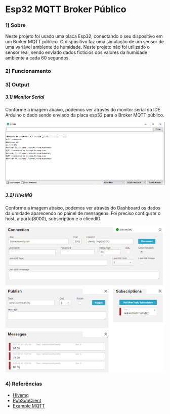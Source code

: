 # Esp32 MQTT Broker Público



### 1) Sobre

Neste projeto foi usado uma placa Esp32, conectando o seu dispositivo em um Broker MQTT público. O dispositivo faz uma simulação de um sensor de uma variável ambiente de humidade. Neste projeto não foi utilizado o sensor real, sendo enviado dados fictícios dos valores da humidade ambiente a cada 60 segundos.

### 2) Funcionamento

### 3) Output
##### 3.1) Monitor Serial

Conforme a imagem abaixo, podemos ver através do monitor serial da IDE Arduino o dado sendo enviado da placa esp32 para o Broker MQTT público.

![](https://github.com/adrielnardi/ESP32/blob/main/ESP32MQTT/img/monitorSerial.PNG)

##### 3.2) HiveMQ

Conforme a imagem abaixo, podemos ver através do Dashboard os dados da umidade aparecendo no painel de mensagens. Foi preciso configurar o host, a porta(8000), subscription e o cliendID.


![](https://github.com/adrielnardi/ESP32/blob/main/ESP32MQTT/img/hiveMQTT.PNG)

### 4) Referências

- [Hivemq](https://www.hivemq.com/mqtt-cloud-broker/) 
- [PubSubClient](https://github.com/knolleary/pubsubclient)
- [Example MQTT](https://github.com/knolleary/pubsubclient/tree/master/examples/mqtt_basic)


